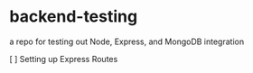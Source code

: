 # backend-testing

a repo for testing out Node, Express, and MongoDB integration

[ ] Setting up Express Routes
